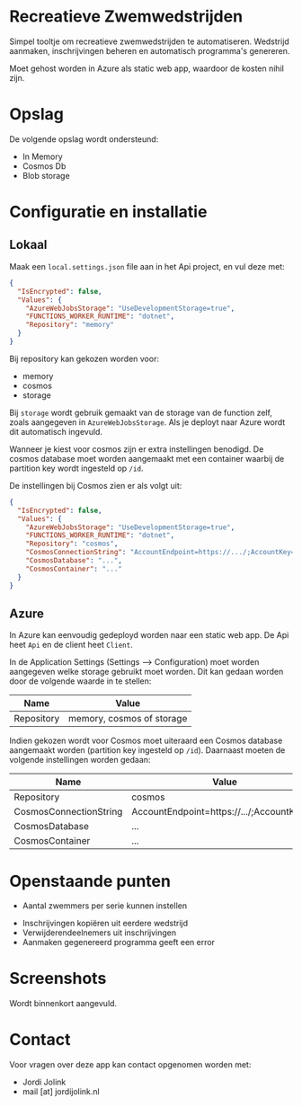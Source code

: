 # Recreatieve Zwemwedstrijden
Simpel tooltje om recreatieve zwemwedstrijden te automatiseren. Wedstrijd aanmaken, inschrijvingen beheren en automatisch programma's genereren.

Moet gehost worden in Azure als static web app, waardoor de kosten nihil zijn.

# Opslag
De volgende opslag wordt ondersteund:
* In Memory
* Cosmos Db
* Blob storage

# Configuratie en installatie
## Lokaal
Maak een `local.settings.json` file aan in het Api project, en vul deze met:
```json
{
  "IsEncrypted": false,
  "Values": {
    "AzureWebJobsStorage": "UseDevelopmentStorage=true",
    "FUNCTIONS_WORKER_RUNTIME": "dotnet",
    "Repository": "memory"
  }
}
```

Bij repository kan gekozen worden voor:
* memory
* cosmos
* storage

Bij `storage` wordt gebruik gemaakt van de storage van de function zelf, zoals aangegeven
in `AzureWebJobsStorage`. Als je deployt naar Azure wordt dit automatisch ingevuld.

Wanneer je kiest voor cosmos zijn er extra instellingen benodigd.
De cosmos database moet worden aangemaakt met een container waarbij de partition key wordt ingesteld op `/id`.

De instellingen bij Cosmos zien er als volgt uit:
```json
{
  "IsEncrypted": false,
  "Values": {
    "AzureWebJobsStorage": "UseDevelopmentStorage=true",
    "FUNCTIONS_WORKER_RUNTIME": "dotnet",
    "Repository": "cosmos",
    "CosmosConnectionString": "AccountEndpoint=https://.../;AccountKey=...",
    "CosmosDatabase": "...",
    "CosmosContainer": "..."
  }
}
```

## Azure
In Azure kan eenvoudig gedeployd worden naar een static web app.
De Api heet `Api` en de client heet `Client`.

In de Application Settings (Settings --> Configuration) moet worden aangegeven welke storage gebruikt moet worden.
Dit kan gedaan worden door de volgende waarde in te stellen:

| Name | Value |
| -- | -- |
| Repository | memory, cosmos of storage |

Indien gekozen wordt voor Cosmos moet uiteraard een Cosmos database aangemaakt worden (partition key ingesteld op `/id`).
Daarnaast moeten de volgende instellingen worden gedaan:

| Name | Value |
| -- | -- |
| Repository | cosmos |
| CosmosConnectionString | AccountEndpoint=https://.../;AccountKey=... |
| CosmosDatabase | ... |
| CosmosContainer | ... |


# Openstaande punten
* Aantal zwemmers per serie kunnen instellen
- Inschrijvingen kopiëren uit eerdere  wedstrijd
- Verwijderendeelnemers uit inschrijvingen
- Aanmaken gegenereerd programma geeft een error

# Screenshots
Wordt binnenkort aangevuld.

# Contact
Voor vragen over deze app kan contact opgenomen worden met:
* Jordi Jolink
* mail [at] jordijolink.nl